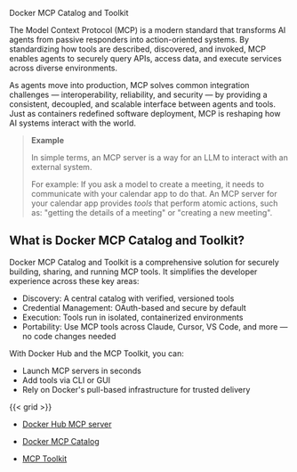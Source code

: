 Docker MCP Catalog and Toolkit


The Model Context Protocol (MCP) is a modern standard that transforms AI agents from passive responders into action-oriented systems. By standardizing how tools are described, discovered, and invoked, MCP enables agents to securely query APIs, access data, and execute services across diverse environments.

As agents move into production, MCP solves common integration challenges — interoperability, reliability, and security — by providing a consistent, decoupled, and scalable interface between agents and tools. Just as containers redefined software deployment, MCP is reshaping how AI systems interact with the world.

> **Example**
> 
> In simple terms, an MCP server is a way for an LLM to interact with an external system.
> 
> For example:
> If you ask a model to create a meeting, it needs to communicate with your calendar app to do that.
> An MCP server for your calendar app provides _tools_ that perform atomic actions, such as:
> "getting the details of a meeting" or "creating a new meeting".

## What is Docker MCP Catalog and Toolkit?

Docker MCP Catalog and Toolkit is a comprehensive solution for securely building, sharing, and running MCP tools. It simplifies the developer experience across these key areas:

- Discovery: A central catalog with verified, versioned tools
- Credential Management: OAuth-based and secure by default
- Execution: Tools run in isolated, containerized environments
- Portability: Use MCP tools across Claude, Cursor, VS Code, and more — no code changes needed

With Docker Hub and the MCP Toolkit, you can:

- Launch MCP servers in seconds
- Add tools via CLI or GUI
- Rely on Docker's pull-based infrastructure for trusted delivery

{{< grid >}}



- [Docker Hub MCP server](https://docs.docker.com/ai/mcp-catalog-and-toolkit/hub-mcp/)

- [Docker MCP Catalog](https://docs.docker.com/ai/mcp-catalog-and-toolkit/catalog/)

- [MCP Toolkit](https://docs.docker.com/ai/mcp-catalog-and-toolkit/toolkit/)
